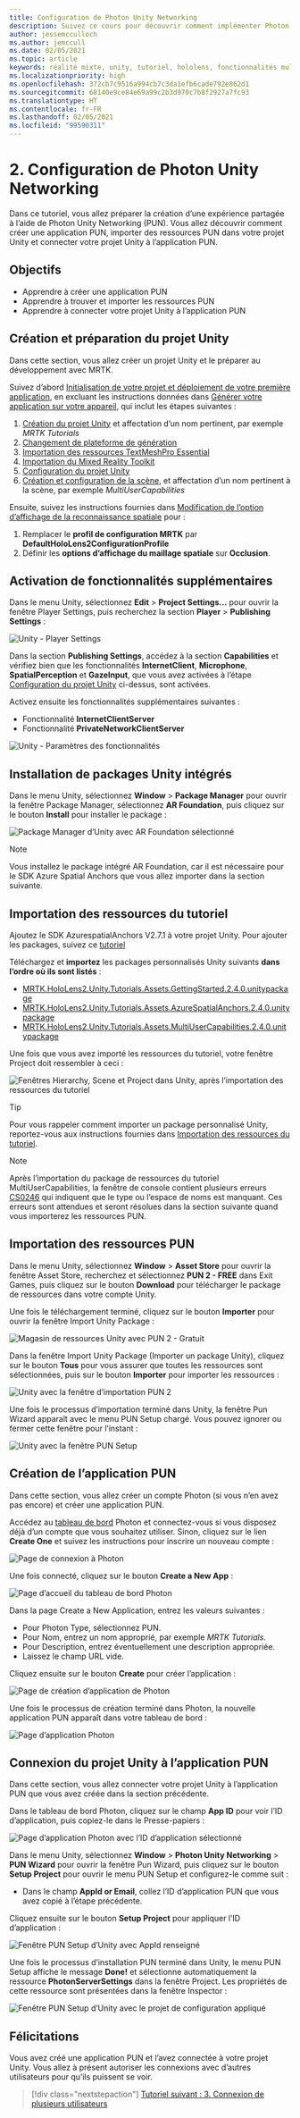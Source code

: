 ```yaml
---
title: Configuration de Photon Unity Networking
description: Suivez ce cours pour découvrir comment implémenter Photon Unity Network dans une application de réalité mixte HoloLens 2.
author: jessemcculloch
ms.author: jemccull
ms.date: 02/05/2021
ms.topic: article
keywords: réalité mixte, unity, tutoriel, hololens, fonctionnalités multi-utilisateurs, Photon, MRTK, mixed reality toolkit, UWP, ancres spatiales Azure, PUN
ms.localizationpriority: high
ms.openlocfilehash: 372cb7c9516a994cb7c3da1efb6cade792e862d1
ms.sourcegitcommit: 68140e9ce84e69a99c2b3d970c7b8f2927a7fc93
ms.translationtype: HT
ms.contentlocale: fr-FR
ms.lasthandoff: 02/05/2021
ms.locfileid: "99590311"
---
```

# <a name="2-setting-up-photon-unity-networking"></a>2. Configuration de Photon Unity Networking

Dans ce tutoriel, vous allez préparer la création d’une expérience partagée à l’aide de Photon Unity Networking (PUN). Vous allez découvrir comment créer une application PUN, importer des ressources PUN dans votre projet Unity et connecter votre projet Unity à l’application PUN.

## <a name="objectives"></a>Objectifs

* Apprendre à créer une application PUN
* Apprendre à trouver et importer les ressources PUN
* Apprendre à connecter votre projet Unity à l’application PUN

## <a name="creating-and-preparing-the-unity-project"></a>Création et préparation du projet Unity

Dans cette section, vous allez créer un projet Unity et le préparer au développement avec MRTK.

Suivez d’abord [Initialisation de votre projet et déploiement de votre première application](mr-learning-base-02.md), en excluant les instructions données dans [Générer votre application sur votre appareil](mr-learning-base-02.md#building-your-application-to-your-hololens-2), qui inclut les étapes suivantes :

1. [Création du projet Unity](mr-learning-base-02.md#creating-the-unity-project) et affectation d’un nom pertinent, par exemple *MRTK Tutorials*
2. [Changement de plateforme de génération](mr-learning-base-02.md#switching-the-build-platform)
3. [Importation des ressources TextMeshPro Essential](mr-learning-base-02.md#importing-the-textmeshpro-essential-resources)
4. [Importation du Mixed Reality Toolkit](mr-learning-base-02.md#importing-the-mixed-reality-toolkit)
5. [Configuration du projet Unity](mr-learning-base-02.md#configuring-the-unity-project)
6. [Création et configuration de la scène](mr-learning-base-02.md#creating-and-configuring-the-scene), et affectation d’un nom pertinent à la scène, par exemple *MultiUserCapabilities*

Ensuite, suivez les instructions fournies dans [Modification de l’option d’affichage de la reconnaissance spatiale](mr-learning-base-03.md#changing-the-spatial-awareness-display-option) pour :

1. Remplacer le **profil de configuration MRTK** par **DefaultHoloLens2ConfigurationProfile**
1. Définir les **options d’affichage du maillage spatiale** sur **Occlusion**.

## <a name="enabling-additional-capabilities"></a>Activation de fonctionnalités supplémentaires

Dans le menu Unity, sélectionnez **Edit** > **Project Settings...** pour ouvrir la fenêtre Player Settings, puis recherchez la section **Player** >  **Publishing Settings** :

![Unity - Player Settings](images/mr-learning-sharing/sharing-02-section2-step1-1.png)

Dans la section **Publishing Settings**, accédez à la section **Capabilities** et vérifiez bien que les fonctionnalités **InternetClient**, **Microphone**, **SpatialPerception** et **GazeInput**, que vous avez activées à l’étape [Configuration du projet Unity](mr-learning-base-02.md#configuring-the-unity-project) ci-dessus, sont activées.

Activez ensuite les fonctionnalités supplémentaires suivantes :

* Fonctionnalité **InternetClientServer**
* Fonctionnalité **PrivateNetworkClientServer**

![Unity - Paramètres des fonctionnalités](images/mr-learning-sharing/sharing-02-section2-step1-2.png)

## <a name="installing-inbuilt-unity-packages"></a>Installation de packages Unity intégrés

Dans le menu Unity, sélectionnez **Window** > **Package Manager** pour ouvrir la fenêtre Package Manager, sélectionnez **AR Foundation**, puis cliquez sur le bouton **Install** pour installer le package :

![Package Manager d’Unity avec AR Foundation sélectionné](images/mr-learning-sharing/sharing-02-section3-step1-1.png)

> [!NOTE]
> Vous installez le package intégré AR Foundation, car il est nécessaire pour le SDK Azure Spatial Anchors que vous allez importer dans la section suivante.

## <a name="importing-the-tutorial-assets"></a>Importation des ressources du tutoriel

Ajoutez le SDK AzurespatialAnchors V2.7.1 à votre projet Unity. Pour ajouter les packages, suivez ce [tutoriel](https://docs.microsoft.com/en-us/azure/spatial-anchors/how-tos/setup-unity-project?tabs=UPMPackage)


Téléchargez et **importez** les packages personnalisés Unity suivants **dans l’ordre où ils sont listés** :
 
* [MRTK.HoloLens2.Unity.Tutorials.Assets.GettingStarted.2.4.0.unitypackage](https://github.com/microsoft/MixedRealityLearning/releases/download/getting-started-v2.4.0/MRTK.HoloLens2.Unity.Tutorials.Assets.GettingStarted.2.4.0.unitypackage)
* [MRTK.HoloLens2.Unity.Tutorials.Assets.AzureSpatialAnchors.2.4.0.unitypackage](https://github.com/microsoft/MixedRealityLearning/releases/download/azure-spatial-anchors-v2.4.0/MRTK.HoloLens2.Unity.Tutorials.Assets.AzureSpatialAnchors.2.4.0.unitypackage)
* [MRTK.HoloLens2.Unity.Tutorials.Assets.MultiUserCapabilities.2.4.0.unitypackage](https://github.com/microsoft/MixedRealityLearning/releases/download/multi-user-capabilities-v2.4.0/MRTK.HoloLens2.Unity.Tutorials.Assets.MultiUserCapabilities.2.4.0.unitypackage)

Une fois que vous avez importé les ressources du tutoriel, votre fenêtre Project doit ressembler à ceci :

![Fenêtres Hierarchy, Scene et Project dans Unity, après l’importation des ressources du tutoriel](images/mr-learning-sharing/sharing-02-section4-step1-1.png)

> [!TIP]
> Pour vous rappeler comment importer un package personnalisé Unity, reportez-vous aux instructions fournies dans [Importation des ressources du tutoriel](mr-learning-base-04.md#importing-the-tutorial-assets).

> [!NOTE]
> Après l’importation du package de ressources du tutoriel MultiUserCapabilities, la fenêtre de console contient plusieurs erreurs [CS0246](/dotnet/csharp/language-reference/compiler-messages/cs0246) qui indiquent que le type ou l’espace de noms est manquant. Ces erreurs sont attendues et seront résolues dans la section suivante quand vous importerez les ressources PUN.

## <a name="importing-the-pun-assets"></a>Importation des ressources PUN

Dans le menu Unity, sélectionnez **Window** > **Asset Store** pour ouvrir la fenêtre Asset Store, recherchez et sélectionnez **PUN 2 - FREE** dans Exit Games, puis cliquez sur le bouton **Download** pour télécharger le package de ressources dans votre compte Unity.

Une fois le téléchargement terminé, cliquez sur le bouton **Importer** pour ouvrir la fenêtre Import Unity Package :

![Magasin de ressources Unity avec PUN 2 - Gratuit](images/mr-learning-sharing/sharing-02-section5-step1-1.png)

Dans la fenêtre Import Unity Package (Importer un package Unity), cliquez sur le bouton **Tous** pour vous assurer que toutes les ressources sont sélectionnées, puis sur le bouton **Importer** pour importer les ressources :

![Unity avec la fenêtre d’importation PUN 2](images/mr-learning-sharing/sharing-02-section5-step1-2.png)

Une fois le processus d’importation terminé dans Unity, la fenêtre Pun Wizard apparaît avec le menu PUN Setup chargé. Vous pouvez ignorer ou fermer cette fenêtre pour l’instant :

![Unity avec la fenêtre PUN Setup](images/mr-learning-sharing/sharing-02-section5-step1-3.png)

## <a name="creating-the-pun-application"></a>Création de l’application PUN

Dans cette section, vous allez créer un compte Photon (si vous n’en avez pas encore) et créer une application PUN.

Accédez au <a href="https://dashboard.photonengine.com/account/signin" target="_blank">tableau de bord</a> Photon et connectez-vous si vous disposez déjà d’un compte que vous souhaitez utiliser. Sinon, cliquez sur le lien **Create One** et suivez les instructions pour inscrire un nouveau compte :

![Page de connexion à Photon](images/mr-learning-sharing/sharing-02-section6-step1-1.png)

Une fois connecté, cliquez sur le bouton **Create a New App** :

![Page d’accueil du tableau de bord Photon](images/mr-learning-sharing/sharing-02-section6-step1-2.png)

Dans la page Create a New Application, entrez les valeurs suivantes :

* Pour Photon Type, sélectionnez PUN.
* Pour Nom, entrez un nom approprié, par exemple _MRTK Tutorials_.
* Pour Description, entrez éventuellement une description appropriée.
* Laissez le champ URL vide.

Cliquez ensuite sur le bouton **Create** pour créer l’application :

![Page de création d’application de Photon](images/mr-learning-sharing/sharing-02-section6-step1-3.png)

Une fois le processus de création terminé dans Photon, la nouvelle application PUN apparaît dans votre tableau de bord :

![Page d’application Photon](images/mr-learning-sharing/sharing-02-section6-step1-4.png)

## <a name="connecting-the-unity-project-to-the-pun-application"></a>Connexion du projet Unity à l’application PUN

Dans cette section, vous allez connecter votre projet Unity à l’application PUN que vous avez créée dans la section précédente.

Dans le tableau de bord Photon, cliquez sur le champ **App ID** pour voir l’ID d’application, puis copiez-le dans le Presse-papiers :

![Page d’application Photon avec l’ID d’application sélectionné](images/mr-learning-sharing/sharing-02-section7-step1-1.png)

Dans le menu Unity, sélectionnez **Window** > **Photon Unity Networking** > **PUN Wizard** pour ouvrir la fenêtre Pun Wizard, puis cliquez sur le bouton **Setup Project** pour ouvrir le menu PUN Setup et configurez-le comme suit :

* Dans le champ **AppId or Email**, collez l’ID d’application PUN que vous avez copié à l’étape précédente.

Cliquez ensuite sur le bouton **Setup Project** pour appliquer l’ID d’application :

![Fenêtre PUN Setup d’Unity avec AppId renseigné](images/mr-learning-sharing/sharing-02-section7-step1-2.png)

Une fois le processus d’installation PUN terminé dans Unity, le menu PUN Setup affiche le message **Done!** et sélectionne automatiquement la ressource **PhotonServerSettings** dans la fenêtre Project. Les propriétés de cette ressource sont présentées dans la fenêtre Inspector :

![Fenêtre PUN Setup d’Unity avec le projet de configuration appliqué](images/mr-learning-sharing/sharing-02-section7-step1-3.png)

## <a name="congratulations"></a>Félicitations

Vous avez créé une application PUN et l’avez connectée à votre projet Unity. Vous allez à présent autoriser les connexions avec d’autres utilisateurs pour qu’ils puissent se voir.

> [!div class="nextstepaction"]
> [Tutoriel suivant : 3. Connexion de plusieurs utilisateurs](mr-learning-sharing-03.md)